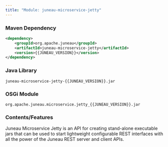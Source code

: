 ```yaml
---
title: "Module: juneau-microservice-jetty"
---
```


### Maven Dependency

```xml
<dependency>
    <groupId>org.apache.juneau</groupId>
    <artifactId>juneau-microservice-jetty</artifactId>
    <version>{{JUNEAU_VERSION}}</version>
</dependency>
```

### Java Library

```text
juneau-microservice-jetty-{{JUNEAU_VERSION}}.jar
```

### OSGi Module

```text
org.apache.juneau.microservice.jetty_{{JUNEAU_VERSION}}.jar
```

### Contents/Features

Juneau Microservice Jetty is an API for creating stand-alone executable jars that can be used to start lightweight configurable REST interfaces with all the power of the Juneau REST server and client APIs.
